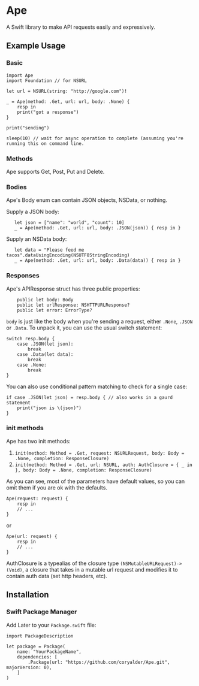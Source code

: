 # Ape

A Swift library to make API requests easily and expressively.

## Example Usage

### Basic

    import Ape
    import Foundation // for NSURL

    let url = NSURL(string: "http://google.com")!

    _ = Ape(method: .Get, url: url, body: .None) {
        resp in
        print("got a response")
    }

    print("sending")

    sleep(10) // wait for async operation to complete (assuming you're running this on command line.
    
### Methods

Ape supports Get, Post, Put and Delete.

### Bodies

Ape's Body enum can contain JSON objects, NSData, or nothing.

Supply a JSON body:

       let json = ["name": "world", "count": 10]
       _ = Ape(method: .Get, url: url, body: .JSON(json)) { resp in }
       
Supply an NSData body:

       let data = "Please feed me tacos".dataUsingEncoding(NSUTF8StringEncoding)
       _ = Ape(method: .Get, url: url, body: .Data(data)) { resp in }

### Responses

Ape's  APIResponse struct has three public properties:

        public let body: Body
        public let urlResponse: NSHTTPURLResponse?
        public let error: ErrorType?
        
`body` is just like the body when you're sending a request, either `.None`, `.JSON` or `.Data`. To unpack it, you can use the usual switch statement:

    switch resp.body {
        case .JSON(let json):
            break
        case .Data(let data):
            break
        case .None:
            break
    }

You can also use conditional pattern matching to check for a single case:

    if case .JSON(let json) = resp.body { // also works in a gaurd statement
        print("json is \(json)")
    }

### init methods

Ape has two init methods:

  1. `init(method: Method = .Get, request: NSURLRequest, body: Body = .None, completion: ResponseClosure)`
  2. `init(method: Method = .Get, url: NSURL, auth: AuthClosure = { _ in }, body: Body = .None, completion: ResponseClosure)`
  
As you can see, most of the parameters have default values, so you can omit them if you are ok with the defaults.

    Ape(request: request) {
        resp in
        // ...
    }
    
or

    Ape(url: request) {
        resp in
        // ...
    }
    
AuthClosure is a typealias of the closure type `(NSMutableURLRequest)->(Void)`, a closure that takes in a mutable url request and modifies it to contain auth data (set http headers, etc).

## Installation

### Swift Package Manager

Add Later to your `Package.swift` file:

    import PackageDescription

    let package = Package(
        name: "YourPackageName",
        dependencies: [
            .Package(url: "https://github.com/coryalder/Ape.git", majorVersion: 0),
        ]
    )

